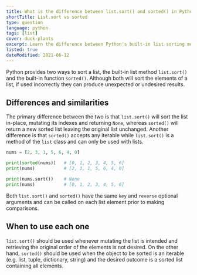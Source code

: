```yaml
---
title: What is the difference between list.sort() and sorted() in Python?
shortTitle: List.sort vs sorted
type: question
language: python
tags: [list]
cover: duck-plants
excerpt: Learn the difference between Python's built-in list sorting methods and when one is preferred over the other.
listed: true
dateModified: 2021-06-12
---
```


Python provides two ways to sort a list, the built-in list method `list.sort()` and the built-in function `sorted()`. Although both will sort the elements of a list, if used incorrectly they can produce unexpected or undesired results.

## Differences and similarities

The primary difference between the two is that `list.sort()` will sort the list in-place, mutating its indexes and returning `None`, whereas `sorted()` will return a new sorted list leaving the original list unchanged. Another difference is that `sorted()` accepts any iterable while `list.sort()` is a method of the `list` class and can only be used with lists.

```py
nums = [2, 3, 1, 5, 6, 4, 0]

print(sorted(nums))   # [0, 1, 2, 3, 4, 5, 6]
print(nums)           # [2, 3, 1, 5, 6, 4, 0]

print(nums.sort())    # None
print(nums)           # [0, 1, 2, 3, 4, 5, 6]
```

Both `list.sort()` and `sorted()` have the same `key` and `reverse` optional arguments and can be called on each list element prior to making comparisons.

## When to use each one

`list.sort()` should be used whenever mutating the list is intended and retrieving the original order of the elements is not desired. On the other hand, `sorted()` should be used when the object to be sorted is an iterable (e.g. list, tuple, dictionary, string) and the desired outcome is a sorted list containing all elements.
